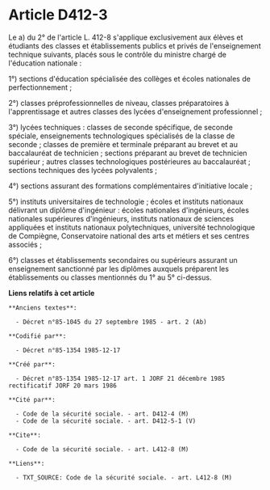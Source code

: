 # Article D412-3

Le a) du 2° de l'article L. 412-8 s'applique exclusivement aux élèves et étudiants des classes et établissements publics et
privés de l'enseignement technique suivants, placés sous le contrôle du ministre chargé de l'éducation nationale : 

1°) sections d'éducation spécialisée des collèges et écoles nationales de perfectionnement ; 

2°) classes préprofessionnelles de niveau, classes préparatoires à l'apprentissage et autres classes des lycées
d'enseignement professionnel ; 

3°) lycées techniques : classes de seconde spécifique, de seconde spéciale, enseignements technologiques spécialisés de la
classe de seconde ; classes de première et terminale préparant au brevet et au baccalauréat de technicien ; sections
préparant au brevet de technicien supérieur ; autres classes technologiques postérieures au baccalauréat ; sections
techniques des lycées polyvalents ; 

4°) sections assurant des formations complémentaires d'initiative locale ; 

5°) instituts universitaires de technologie ; écoles et instituts nationaux délivrant un diplôme d'ingénieur : écoles
nationales d'ingénieurs, écoles nationales supérieures d'ingénieurs, instituts nationaux de sciences appliquées et instituts
nationaux polytechniques, université technologique de Compiègne, Conservatoire national des arts et métiers et ses centres
associés ; 

6°) classes et établissements secondaires ou supérieurs assurant un enseignement sanctionné par les diplômes auxquels
préparent les établissements ou classes mentionnés du 1° au 5° ci-dessus.

**Liens relatifs à cet article**

	**Anciens textes**:

	  - Décret n°85-1045 du 27 septembre 1985 - art. 2 (Ab)

	**Codifié par**:

	  - Décret n°85-1354 1985-12-17

	**Créé par**:

	  - Décret n°85-1354 1985-12-17 art. 1 JORF 21 décembre 1985 rectificatif JORF 20 mars 1986

	**Cité par**:

	  - Code de la sécurité sociale. - art. D412-4 (M)
	  - Code de la sécurité sociale. - art. D412-5-1 (V)

	**Cite**:

	  - Code de la sécurité sociale. - art. L412-8 (M)

	**Liens**:

	  - TXT_SOURCE: Code de la sécurité sociale. - art. L412-8 (M)
